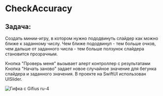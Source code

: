 # CheckAccuracy
## Задача:
Создать минии-игру, в котором нужно пододвинуть слайдер как можно ближе к заданному числу.
Чем ближе пододвинул - тем больше очков, чем дальше от заданного числа - тем больше ползунок слайдера становится прозрачным.

Кнопка "Проверь меня" вызывает алерт контроллер с результатами
Кнопка "Начать заново" задает новое случайное значение для бегунка слайдера и заданного значения.
В проекте на SwiftUI использован UISlider.

![Гифка с Gifius ru-4](https://user-images.githubusercontent.com/121757460/235487824-f2754545-9e87-4baf-a85e-0bfec6a76356.gif)

